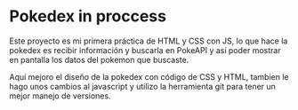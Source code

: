# Pokedex in proccess

Este proyecto es mi primera práctica de HTML y CSS con JS, lo que hace la pokedex es recibir información y buscarla en PokeAPI y así poder mostrar en pantalla los datos del pokemon que buscaste.

Aquí mejoro el diseño de la pokedex con código de CSS y HTML, tambien le hago unos cambios al javascript y utilizo la herramienta git para tener un mejor manejo de versiones.

